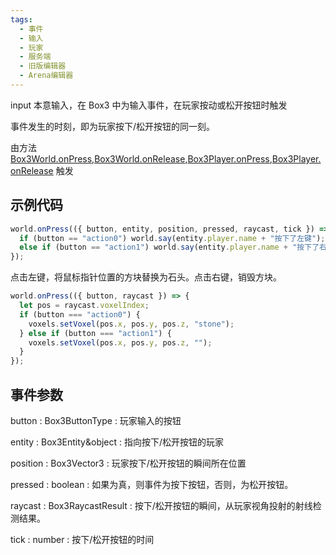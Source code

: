 ```yaml
---
tags:
  - 事件
  - 输入
  - 玩家
  - 服务端
  - 旧版编辑器
  - Arena编辑器
---
```


input 本意输入，在 Box3 中为输入事件，在玩家按动或松开按钮时触发

事件发生的时刻，即为玩家按下/松开按钮的同一刻。

由方法 [Box3World.onPress](),[Box3World.onRelease](),[Box3Player.onPress](),[Box3Player.onRelease]() 触发

## 示例代码

```javascript
world.onPress(({ button, entity, position, pressed, raycast, tick }) => {
  if (button == "action0") world.say(entity.player.name + "按下了左键");
  else if (button == "action1") world.say(entity.player.name + "按下了右键");
});
```

点击左键，将鼠标指针位置的方块替换为石头。点击右键，销毁方块。

```javascript
world.onPress(({ button, raycast }) => {
  let pos = raycast.voxelIndex;
  if (button === "action0") {
    voxels.setVoxel(pos.x, pos.y, pos.z, "stone");
  } else if (button === "action1") {
    voxels.setVoxel(pos.x, pos.y, pos.z, "");
  }
});
```

## 事件参数

<property>button</property> : <def>Box3ButtonType</def>
: 玩家输入的按钮

<property>entity</property> : <def>Box3Entity</def>&object
: 指向按下/松开按钮的玩家

<property>position</property> : <def>Box3Vector3</def>
: 玩家按下/松开按钮的瞬间所在位置

<property>pressed</property> : <def>boolean</def>
: 如果为真，则事件为按下按钮，否则，为松开按钮。

<property>raycast</property> : <def>Box3RaycastResult</def>
: 按下/松开按钮的瞬间，从玩家视角投射的射线检测结果。

<property>tick</property> : <def>number</def>
: 按下/松开按钮的时间
